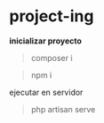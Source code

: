 # project-ing
**inicializar proyecto**

>composer i  

>npm i

ejecutar en servidor 

>php artisan serve
